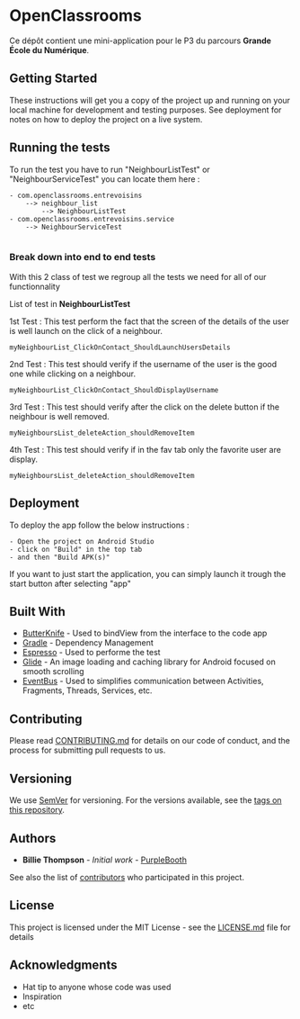 # OpenClassrooms

Ce dépôt contient une mini-application pour le P3 du parcours **Grande École du Numérique**.

## Getting Started

These instructions will get you a copy of the project up and running on your local machine for development and testing purposes. See deployment for notes on how to deploy the project on a live system.


## Running the tests

To run the test you have to run "NeighbourListTest" or "NeighbourServiceTest" you can locate them here :

```
- com.openclassrooms.entrevoisins
	--> neighbour_list 
		--> NeighbourListTest
- com.openclassrooms.entrevoisins.service
	--> NeighbourServiceTest
		
```

### Break down into end to end tests

With this 2 class of test we regroup all the tests we need for all of our functionnality

List of test in **NeighbourListTest**

1st Test : This test perform the fact that the screen of the details of the user is well launch on the click of a neighbour.
```
myNeighbourList_ClickOnContact_ShouldLaunchUsersDetails
```

2nd Test : This test should verify if the username of the user is the good one while clicking on a neighbour.
```
myNeighbourList_ClickOnContact_ShouldDisplayUsername
```

3rd Test : This test should verify after the click on the delete button if the neighbour is well removed.
```
myNeighboursList_deleteAction_shouldRemoveItem
```

4th Test : This test should verify if in the fav tab only the favorite user are display.
```
myNeighboursList_deleteAction_shouldRemoveItem
```

## Deployment

To deploy the app follow the below instructions : 

```
- Open the project on Android Studio
- click on "Build" in the top tab
- and then "Build APK(s)"
```

If you want to just start the application, you can simply launch it trough the start button after selecting "app"

## Built With

* [ButterKnife](https://jakewharton.github.io/butterknife/) - Used to bindView from the interface to the code app
* [Gradle](https://gradle.org/) - Dependency Management
* [Espresso](https://developer.android.com/training/testing/espresso) - Used to performe the test
* [Glide](https://github.com/bumptech/glide) - An image loading and caching library for Android focused on smooth scrolling
* [EventBus](https://github.com/greenrobot/EventBus) - Used to simplifies communication between Activities, Fragments, Threads, Services, etc.

## Contributing

Please read [CONTRIBUTING.md](https://gist.github.com/PurpleBooth/b24679402957c63ec426) for details on our code of conduct, and the process for submitting pull requests to us.

## Versioning

We use [SemVer](http://semver.org/) for versioning. For the versions available, see the [tags on this repository](https://github.com/your/project/tags). 

## Authors

* **Billie Thompson** - *Initial work* - [PurpleBooth](https://github.com/PurpleBooth)

See also the list of [contributors](https://github.com/your/project/contributors) who participated in this project.

## License

This project is licensed under the MIT License - see the [LICENSE.md](LICENSE.md) file for details

## Acknowledgments

* Hat tip to anyone whose code was used
* Inspiration
* etc
